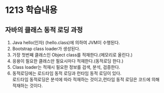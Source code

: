 # 1213 학습내용
## 자바의 클래스 동적 로딩 과정
1. Java hello(인자) (hello.class)에 의하여 JVM이 수행된다.  
2. Bootstrap class loader가 생성된다.  
3. 가장 첫번째 클래스인 Object class를 적재한다.(메모리로 올린다.)  
4. 응용이 필요한 클래스만 필요시마다 적재한다.(동적로딩 한다.)  
5. Class loader는 적재시 필요한 정보를 검색, 분석, 검증한다.  
6. 동적로딩에는 로드타임 동적 로딩과 런타임 동적 로딩이 있다.  
로드타임 동적로딩은 분석에 따라 적재하는 것이고,런타임 동적 로딩은 코드에 의해 적재하는 것이다.